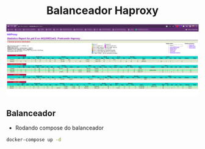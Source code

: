 <h1 align="center">Balanceador Haproxy</h1>

<p align="center">
  <img alt="Balanceador" src="../images/lb-haproxy.png">
</p>


## Balanceador
- Rodando compose do balanceador

```bash
docker-compose up -d
```